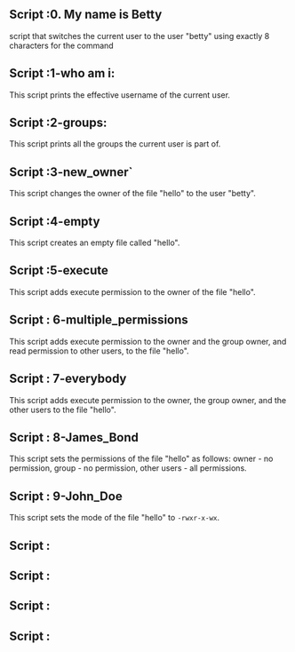 ## Script :0. My name is Betty

 script that switches the current user to the user "betty" using exactly 8 characters for the command

## Script :1-who am i:

 This script prints the effective username of the current user.

## Script :2-groups:

 This script prints all the groups the current user is part of.

## Script :3-new_owner`

This script changes the owner of the file "hello" to the user "betty".

## Script :4-empty

This script creates an empty file called "hello".

## Script :5-execute

 This script adds execute permission to the owner of the file "hello".

## Script : 6-multiple_permissions

 This script adds execute permission to the owner and the group owner, and read permission to other users, to the file "hello".

## Script : 7-everybody

This script adds execute permission to the owner, the group owner, and the other users to the file "hello".

## Script : 8-James_Bond

This script sets the permissions of the file "hello" as follows: owner - no permission, group - no permission, other users - all permissions.

## Script : 9-John_Doe

This script sets the mode of the file "hello" to `-rwxr-x-wx`.

## Script : 

## Script : 

## Script : 

## Script : 








